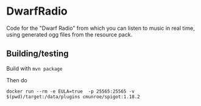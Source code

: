 # DwarfRadio

Code for the "Dwarf Radio" from which you can listen to music in real time, using generated ogg files from the resource pack.

## Building/testing

Build with `mvn package`

Then do 
```
docker run --rm -e EULA=true  -p 25565:25565 -v $(pwd)/target:/data/plugins cmunroe/spigot:1.18.2
```